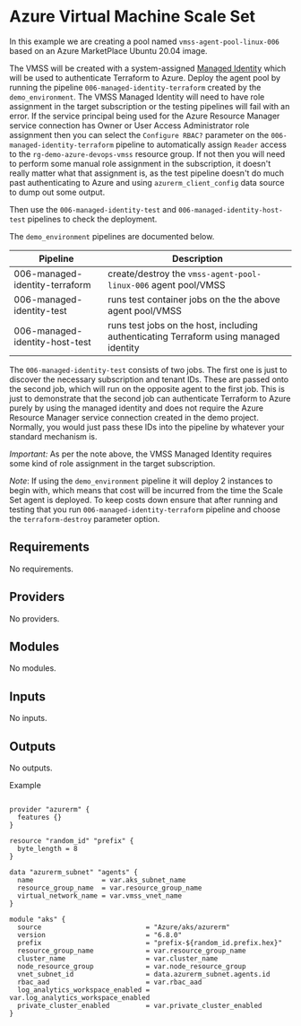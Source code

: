 # Azure Virtual Machine Scale Set

In this example we are creating a pool named `vmss-agent-pool-linux-006` based on an Azure MarketPlace Ubuntu 20.04 image.

The VMSS will be created with a system-assigned
[Managed Identity](https://devblogs.microsoft.com/devops/demystifying-service-principals-managed-identities/)
which will be used to authenticate Terraform to Azure.
Deploy the agent pool by running the pipeline `006-managed-identity-terraform` created by the `demo_environment`.
The VMSS Managed Identity will need to have role assignment in the target subscription or the testing pipelines
will fail with an error.  If the service principal being used for the Azure Resource Manager service connection
has Owner or User Access Administrator role assignment then you can select the `Configure RBAC?` parameter
on the `006-managed-identity-terraform` pipeline to automatically assign `Reader` access to the `rg-demo-azure-devops-vmss`
resource group.  If not then you will need to perform some manual role assignment in the subscription, it doesn't
really matter what that assignment is, as the test pipeline doesn't do much past authenticating to Azure
and using `azurerm_client_config` data source to dump out some output.

Then use the `006-managed-identity-test` and `006-managed-identity-host-test` pipelines to check the deployment.

The `demo_environment` pipelines are documented below.

| Pipeline                        | Description                                                                              |
|---------------------------------|------------------------------------------------------------------------------------------|
| 006-managed-identity-terraform  | create/destroy the `vmss-agent-pool-linux-006` agent pool/VMSS                           |
| 006-managed-identity-test       | runs test container jobs on the the above agent pool/VMSS                                |
| 006-managed-identity-host-test  | runs test jobs on the host, including authenticating Terraform using managed identity    |

The `006-managed-identity-test` consists of two jobs. The first one is just to discover the necessary subscription and tenant IDs.
These are passed onto the second job, which will run on the opposite agent to the first job.
This is just to demonstrate that the second job can authenticate Terraform to Azure purely by using the managed identity and does not
require the Azure Resource Manager service connection created in the demo project.
Normally, you would just pass these IDs into the pipeline by whatever your standard mechanism is.

_Important:_  As per the note above, the VMSS Managed Identity requires some kind of role assignment in the target subscription.

_Note_:
If using the `demo_environment` pipeline it will deploy 2 instances to begin with, which means that cost will be incurred from the time the Scale Set agent is deployed.
To keep costs down ensure that after running and testing that you run `006-managed-identity-terraform` pipeline and choose the `terraform-destroy` parameter option.


<!-- BEGIN_TF_DOCS -->

## Requirements

No requirements.
## Providers

No providers.
## Modules

No modules.
## Inputs

No inputs.
## Outputs

No outputs.

Example

```hcl

provider "azurerm" {
  features {}
}

resource "random_id" "prefix" {
  byte_length = 8
}

data "azurerm_subnet" "agents" {
  name                 = var.aks_subnet_name
  resource_group_name  = var.resource_group_name
  virtual_network_name = var.vmss_vnet_name
}

module "aks" {
  source                          = "Azure/aks/azurerm"
  version                         = "6.8.0"
  prefix                          = "prefix-${random_id.prefix.hex}"
  resource_group_name             = var.resource_group_name
  cluster_name                    = var.cluster_name
  node_resource_group             = var.node_resource_group
  vnet_subnet_id                  = data.azurerm_subnet.agents.id
  rbac_aad                        = var.rbac_aad
  log_analytics_workspace_enabled = var.log_analytics_workspace_enabled
  private_cluster_enabled         = var.private_cluster_enabled
}
```
<!-- END_TF_DOCS -->
